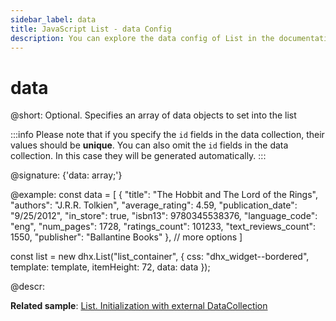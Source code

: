 ```yaml
---
sidebar_label: data
title: JavaScript List - data Config 
description: You can explore the data config of List in the documentation of the DHTMLX JavaScript UI library. Browse developer guides and API reference, try out code examples and live demos, and download a free 30-day evaluation version of DHTMLX Suite.
---
```


# data

@short: Optional. Specifies an array of data objects to set into the list

:::info
Please note that if you specify the `id` fields in the data collection, their values should be **unique**. You can also omit the `id` fields in the data collection. In this case they will be generated automatically.
:::

@signature: {'data: array;'}

@example:
const data = [
    {
        "title": "The Hobbit and The Lord of the Rings",
        "authors": "J.R.R. Tolkien",
        "average_rating": 4.59,
        "publication_date": "9/25/2012",
        "in_store": true,
        "isbn13": 9780345538376,
        "language_code": "eng",
        "num_pages": 1728,
        "ratings_count": 101233,
        "text_reviews_count": 1550,
        "publisher": "Ballantine Books"
    },
    // more options
]

const list = new dhx.List("list_container", {
      css: "dhx_widget--bordered",
      template: template,
      itemHeight: 72,
      data: data
});

@descr: 

**Related sample**: [List. Initialization with external DataCollection](https://snippet.dhtmlx.com/20i6vbtj)
